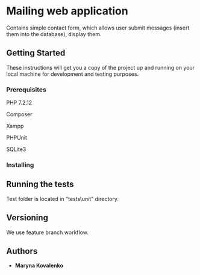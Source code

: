 
# Mailing web application

Contains simple contact form, which allows user submit messages (insert them into the database), display them.

## Getting Started

These instructions will get you a copy of the project up and running on your local machine for development and testing purposes. 

### Prerequisites
PHP 7.2.12

Composer

Xampp

PHPUnit

SQLite3



### Installing


## Running the tests
Test folder is located in "tests\unit" directory.

## Versioning

We use feature branch workflow.

## Authors

* **Maryna Kovalenko** 

